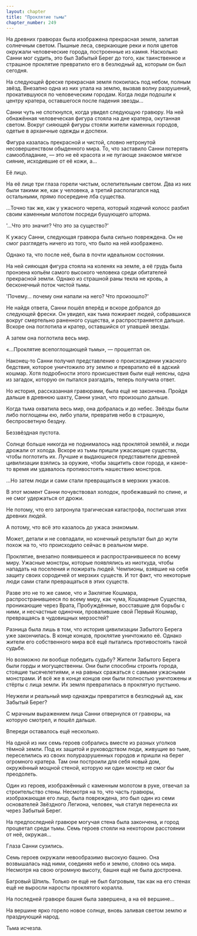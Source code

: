 ```yaml
---
layout: chapter
title: "Проклятие тьмы"
chapter_number: 249
---
```


На древних гравюрах была изображена прекрасная земля, залитая солнечным светом. Пышные леса, сверкающие реки и поля цветов окружали человеческие города, построенные из камня. Насколько Санни мог судить, это был Забытый Берег до того, как таинственное и страшное проклятие превратило его в безлюдный ад, которым он был сегодня.

На следующей фреске прекрасная земля покоилась под небом, полным звёзд. Внезапно одна из них упала на землю, вызвав волну разрушений, прокатившуюся по человеческим городам. Когда люди подошли к центру кратера, оставшегося после падения звезды...

Санни чуть не споткнулся, когда увидел следующую гравюру. На ней обнажённая человеческая фигура стояла на дне кратера, окутанная светом. Вокруг сияющей фигуры стояли жители каменных городов, одетые в архаичные одежды и доспехи.

Фигура казалась прекрасной и чистой, словно нетронутой несовершенством обыденного мира. То, что заставило Санни потерять самообладание, — это не её красота и не пугающе знакомое мягкое сияние, исходившие от её кожи, а...

Её лицо.

На её лице три глаза горели чистым, ослепительным светом. Два из них были такими же, как у человека, а третий располагался над остальными, прямо посередине лба существа.

...Точно так же, как у ужасного черепа, который ходячий колосс разбил своим каменным молотом посреди бушующего шторма.

'...Что это значит? Что это за существо?'

К ужасу Санни, следующая гравюра была сильно повреждена. Он не смог разглядеть ничего из того, что было на ней изображено.

Однако та, что после неё, была в почти идеальном состоянии.

На ней сияющая фигура стояла на коленях на земле, а её грудь была пронзена копьём самого высокого человека среди обитателей прекрасной земли. Однако из страшной раны текла не кровь, а бесконечный поток чистой тьмы.

'Почему... почему они напали на него? Что произошло?'

Не найдя ответа, Санни пошёл вперёд и вскоре добрался до следующей фрески. Он увидел, как тьма пожирает людей, собравшихся вокруг смертельно раненного существа, и распространяется дальше. Вскоре она поглотила и кратер, оставшийся от упавшей звезды.

А затем она поглотила весь мир.

«...Проклятие всепоглощающей тьмы», — прошептал он.

Наконец-то Санни получил представление о происхождении ужасного бедствия, которое уничтожило эту землю и превратило её в адский кошмар. Хотя подробности этого происшествия были ещё неясны, одна из загадок, которую он пытался разгадать, теперь получила ответ.

Но история, рассказанная гравюрами, была ещё не закончена. Пройдя дальше в древнюю шахту, Санни узнал, что произошло дальше.

Когда тьма охватила весь мир, она добралась и до небес. Звёзды были либо поглощены ею, либо упали, превратив небо в страшную, беспросветную бездну.

Беззвёздная пустота.

Солнце больше никогда не поднималось над проклятой землёй, и люди дрожали от холода. Вскоре из тьмы пришли ужасающие существа, чтобы поглотить их. Лучшие и выдающиеся представители древней цивилизации взялись за оружие, чтобы защитить свои города, и какое-то время им удавалось противостоять нашествию монстров.

...Но затем люди и сами стали превращаться в мерзких ужасов.

В этот момент Санни почувствовал холодок, пробежавший по спине, и не смог удержаться от дрожи.

Не потому, что его затронула трагическая катастрофа, постигшая этих древних людей.

А потому, что всё это казалось до ужаса знакомым.

Может, детали и не совпадали, но конечный результат был до жути похож на то, что происходило сейчас в реальном мире.

Проклятие, внезапно появившееся и распространившееся по всему миру. Ужасные монстры, которые появлялись из ниоткуда, чтобы нападать на поселения и пожирать людей. Чемпионы, взявшие на себя защиту своих сородичей от мерзких существ. И тот факт, что некоторые люди сами стали превращаться в этих существ.

Разве это не то же самое, что и Заклятие Кошмара, распространившееся по всему миру, как чума, Кошмарные Существа, проникающие через Врата, Пробуждённые, восставшие для борьбы с ними, и несчастные одиночки, провалившие свой Первый Кошмар, превращаясь в чудовищных мерзостей?

Разница была лишь в том, что история цивилизации Забытого Берега уже закончилась. В конце концов, проклятие уничтожило её. Однако жители его собственного мира всё ещё пытались противостоять такой судьбе.

Но возможно ли вообще победить судьбу? Жители Забытого Берега были горды и могущественны. Они были способны строить города, стоящие тысячелетиями, и на равных сражаться с самыми ужасными монстрами. И всё же в конце концов они были полностью уничтожены и стёрты с лица земли. Их земля превратилась в проклятую пустыню.

Неужели и реальный мир однажды превратится в безлюдный ад, как Забытый Берег?

С мрачным выражением лица Санни отвернулся от гравюры, на которую смотрел, и пошёл дальше.

Впереди оставалось ещё несколько.

На одной из них семь героев собрались вместе из разных уголков тёмной земли. Под их защитой и руководством люди, живущие во тьме, переселились из своих полуразрушенных городов и пришли на берег огромного кратера. Там они построили для себя новый дом, окружённый мощной стеной, которую ни один монстр не смог бы преодолеть.

Один из героев, изображённый с каменным молотом в руке, отвечал за строительство стены. Несмотря на то, что часть гравюры, изображающая его лицо, была повреждена, это был один из семи основателей Звёздного Легиона, человек, чья статуя перенесла их через Забытый Берег.

На предпоследней гравюре могучая стена была закончена, и город процветал среди тьмы. Семь героев стояли на некотором расстоянии от неё, окружая...

Глаза Санни сузились.

Семь героев окружали невообразимо высокую башню. Она возвышалась над ними, соединяя небо и землю, словно ось мира. Несмотря на свою огромную высоту, башня ещё не была достроена.

Багровый Шпиль. Только он ещё не был багровым, так как на его стенах ещё не выросли наросты проклятого коралла.

На последней гравюре башня была завершена, а на её вершине...

На вершине ярко горело новое солнце, вновь заливая светом землю и празднующий народ.

Тьма исчезла.